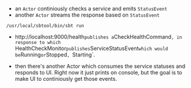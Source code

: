 
- an `Actor` continiously checks a service and emits `StatusEvent`
- another `Actor` streams the response based on `StatusEvent`


```
/usr/local/sbtool/bin/sbt run
``` 


- http://localhost:9000/health` publishes a `CheckHealthCommand`, in response to which
`HealthCheckMonitor` publishes `ServiceStatusEvent` which would be `Running` or `Stopped`, `Starting`.


- then there's another Actor which consumes the service statuses and responds to UI. 
Right now it just prints on console, but the goal is to make UI to continiously get those events.

